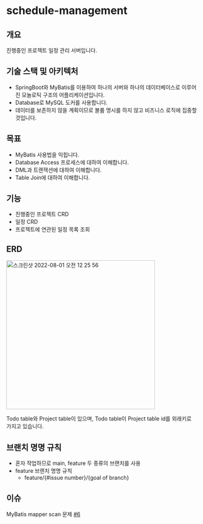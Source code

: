 # schedule-management
## 개요
진행중인 프로젝트 일정 관리 서버입니다.

## 기술 스택 및 아키텍처
* SpringBoot와 MyBatis를 이용하여 하나의 서버와 하나의 데이터베이스로 이루어진 모놀로틱 구조의 어플리케이션입니다.
* Database로 MySQL 도커를 사용합니다.
* 데이터를 보존하지 않을 계획이므로 볼륨 명시를 하지 않고 비즈니스 로직에 집중할 것입니다.

## 목표
* MyBatis 사용법을 익힙니다.
* Database Access 프로세스에 대하여 이해합니다.
* DML과 트랜잭션에 대하여 이해합니다.
* Table Join에 대하여 이해합니다.

## 기능
* 진행중인 프로젝트 CRD
* 일정 CRD
* 프로젝트에 연관된 일정 목록 조회

## ERD

<img width="391" alt="스크린샷 2022-08-01 오전 12 25 56" src="https://user-images.githubusercontent.com/22387547/182033592-de3966a1-5da1-41b6-b147-97013229d0c2.png">

Todo table와 Project table이 있으며, Todo table이 Project table id를 외래키로 가지고 있습니다.


## 브랜치 명명 규칙
* 혼자 작업하므로 main, feature 두 종류의 브랜치를 사용
* feature 브랜치 명명 규칙
    * feature/{#issue number}/{goal of branch}

## 이슈

MyBatis mapper scan 문제 [#6](https://github.com/f-lab-edu/schedule-management/issues/6)
